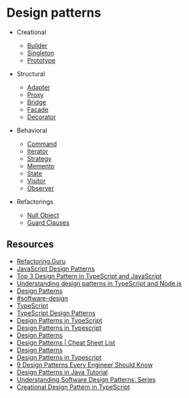 # Design patterns

- Creational

  - [Builder](./creational/builder.md)
  - [Singleton](./creational/singleton.md)
  - [Prototype](./creational/prototype.md)

- Structural

  - [Adapter](./structural/adapter.md)
  - [Proxy](./structural/proxy.md)
  - [Bridge](./structural/bridge.md)
  - [Facade](./structural/facade.md)
  - [Decorator](./structural/decorator.md)

- Behavioral

  - [Command](./behavioral/command.md)
  - [Iterator](./behavioral/iterator.md)
  - [Strategy](./behavioral/strategy.md)
  - [Memento](./behavioral/memento.md)
  - [State](./behavioral/state.md)
  - [Visitor](./behavioral/visitor.md)
  - [Observer](./behavioral/observer.md)

- Refactorings

  - [Null Object](./refactorings/null-object.md)
  - [Guard Clauses](./refactorings/guard-clauses.md)

## Resources

- [Refactoring.Guru](https://refactoring.guru/)
- [JavaScript Design Patterns](https://www.dofactory.com/javascript/design-patterns)
- [Top 3 Design Pattern in TypeScript and JavaScript](https://www.xenonstack.com/insights/design-pattern-in-javascript)
- [Understanding design patterns in TypeScript and Node.js](https://blog.logrocket.com/understanding-design-patterns-typescript-node-js/#adapter-pattern)
- [Design Patterns](https://www.devmaking.com/learn/design-patterns/)
- [#software-design](https://www.jmalvarez.dev/tags/software-design)
- [TypeScript](https://www.javaguides.net/search/label/TypeScript?&max-results=10)
- [TypeScript Design Patterns](https://github.com/AliN11/typescript-design-patterns)
- [Design Patterns in TypeScript](https://sbcode.net/typescript/)
- [Design Patterns in Typescript](https://github.com/gztchan/design-patterns-in-typescript)
- [Design Patterns](https://exceptionnotfound.net/tag/designpatterns/)
- [Design Patterns | Cheat Sheet List](https://medium.com/cp-massive-programming/design-patterns-cheat-sheet-list-e9a55d82de5d)
- [Design Patterns](https://www.talkinghightech.com/en/design-patterns/)
- [Design Patterns in Typescript](https://github.com/josemiguel-alvarez/design-patterns-typescript)
- [9 Design Patterns Every Engineer Should Know](https://medium.com/frontend-canteen/9-design-patterns-every-engineer-should-know-f2423d36d468)
- [Design Patterns in Java Tutorial](https://www.tutorialspoint.com/design_pattern/index.htm)
- [Understanding Software Design Patterns: Series](https://www.carloscaballero.io/understanding-software-design-patterns-serie/)
- [Creational Design Pattern in TypeScript](https://albertobasalo.medium.com/creational-patterns-in-typescript-fb5d57565b4e)
